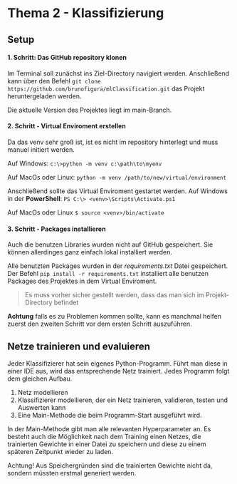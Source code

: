 # Thema 2 - Klassifizierung

## Setup
#### 1. Schritt: Das GitHub repository klonen
Im Terminal soll zunächst ins Ziel-Directory navigiert werden.
Anschließend kann über den Befehl
`git clone https://github.com/brunofigura/mlClassification.git`
das Projekt heruntergeladen werden.

Die aktuelle Version des Projektes liegt im main-Branch.

#### 2. Schritt - Virtual Enviroment erstellen
Da das venv sehr groß ist, ist es nicht im repository hinterlegt und muss manuel initiert werden.

Auf Windows:
`c:\>python -m venv c:\path\to\myenv`

Auf MacOs oder Linux:
`python -m venv /path/to/new/virtual/environment`

Anschließend sollte das Virtual Enviroment gestartet werden.
Auf Windows in der **PowerShell**:
`PS C:\> <venv>\Scripts\Activate.ps1`

Auf MacOs oder Linux
`$ source <venv>/bin/activate`

#### 3. Schritt - Packages installieren
Auch die benutzen Libraries wurden nicht auf GitHub gespeichert. Sie können allerdinges ganz einfach lokal installiert werden. 

Alle benutzten Packages wurden in der _requirements.txt_ Datei gespeichert.
Der Befehl `pip install -r requirements.txt` installiert alle benutzen Packages des Projektes in dem Virtual Enviroment.

> Es muss vorher sicher gestellt werden, dass das man sich im Projekt-Directory befindet

__Achtung__ falls es zu Problemen kommen sollte, kann es manchmal helfen zuerst den zweiten Schritt vor dem ersten Schritt auszuführen. 

## Netze trainieren und evaluieren

Jeder Klassifizierer hat sein eigenes Python-Programm. Führt man diese in einer IDE aus, wird das entsprechende Netz trainiert. 
Jedes Programm folgt dem gleichen Aufbau.
1. Netz modellieren
2. Klassifizierer modellieren, der ein Netz trainieren, validieren, testen und Auswerten kann
3. Eine Main-Methode die beim Programm-Start ausgeführt wird.

In der Main-Methode gibt man alle relevanten Hyperparameter an. Es besteht auch die Möglichkeit nach dem Training einen Netzes, die trainierten Gewichte in einer Datei zu speichern und diese zu einem späteren Zeitpunkt wieder zu laden. 

Achtung! Aus Speichergründen sind die trainierten Gewichte nicht da, sondern müssten erstmal generiert werden. 

